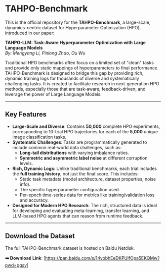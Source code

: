 # TAHPO-Benchmark


This is the official repository for the **TAHPO-Benchmark**, a large-scale, dynamics-centric dataset for Hyperparameter Optimization (HPO), introduced in our paper:

**TAHPO-LLM: Task-Aware Hyperparameter Optimization with Large Language Models**  
*By: Mengyang Li, Pinlong Zhao, Ou Wu*

Traditional HPO benchmarks often focus on a limited set of "clean" tasks and provide only static mappings of hyperparameters to final performance. TAHPO-Benchmark is designed to bridge this gap by providing rich, dynamic training logs for thousands of diverse and systematically challenging tasks. It is created to facilitate research in next-generation HPO methods, especially those that are task-aware, feedback-driven, and leverage the power of Large Language Models.

---

## Key Features

-   **Large-Scale and Diverse**: Contains **50,000** complete HPO experiments, corresponding to 10-trial HPO trajectories for each of the **5,000** unique image classification tasks.
-   **Systematic Challenges**: Tasks are programmatically generated to include common real-world data challenges, such as:
    -   **Long-tail distributions** with varying imbalance ratios.
    -   **Symmetric and asymmetric label noise** at different corruption levels.
-   **Rich, Dynamic Logs**: Unlike traditional benchmarks, each trial includes the **full training history**, not just the final score. This includes:
    -   Static task metadata (model architecture, dataset properties, noise info).
    -   The specific hyperparameter configuration used.
    -   Per-epoch time-series data for metrics like training/validation loss and accuracy.
-   **Designed for Modern HPO Research**: The rich, structured data is ideal for developing and evaluating meta-learning, transfer learning, and LLM-based HPO agents that can reason from runtime feedback.

---

## Download the Dataset

The full TAHPO-Benchmark dataset is hosted on Baidu Netdisk.

**➡️ Download Link**: [https://pan.baidu.com/s/14vobhEeDKPUIfOpa5EKQMw?pwd=pgsv]






